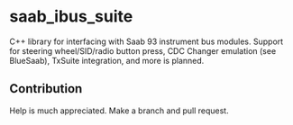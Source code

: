 # saab_ibus_suite
C++ library for interfacing with Saab 93 instrument bus
modules. Support for steering wheel/SID/radio button press,
CDC Changer emulation (see BlueSaab), TxSuite integration,
and more is planned.

## Contribution
Help is much appreciated. Make a branch and pull request.
